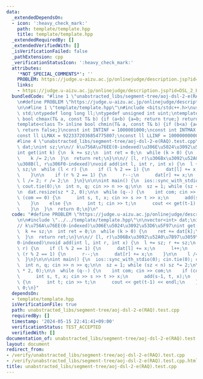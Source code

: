 ```yaml
---
data:
  _extendedDependsOn:
  - icon: ':heavy_check_mark:'
    path: template/template.hpp
    title: template/template.hpp
  _extendedRequiredBy: []
  _extendedVerifiedWith: []
  _isVerificationFailed: false
  _pathExtension: cpp
  _verificationStatusIcon: ':heavy_check_mark:'
  attributes:
    '*NOT_SPECIAL_COMMENTS*': ''
    PROBLEM: https://judge.u-aizu.ac.jp/onlinejudge/description.jsp?id=DSL_2_E
    links:
    - https://judge.u-aizu.ac.jp/onlinejudge/description.jsp?id=DSL_2_E
  bundledCode: "#line 1 \"unabstracted_libs/segment-tree/aoj-dsl-2-e(RAQ).test.cpp\"\
    \n#define PROBLEM \"https://judge.u-aizu.ac.jp/onlinejudge/description.jsp?id=DSL_2_E\"\
    \n\n#line 1 \"template/template.hpp\"\n#include <bits/stdc++.h>\nusing namespace\
    \ std;\ntypedef long long ll;\ntypedef unsigned int uint;\ntemplate<class T> inline\
    \ bool chmax(T& a, const T& b) {if (a<b) {a=b; return true;} return false;}\n\
    template<class T> inline bool chmin(T& a, const T& b) {if (b<a) {a=b; return true;}\
    \ return false;}\nconst int INTINF = 1000001000;\nconst int INTMAX = 2147483647;\n\
    const ll LLMAX = 9223372036854775807;\nconst ll LLINF = 1000000000000000000;\n\
    #line 4 \"unabstracted_libs/segment-tree/aoj-dsl-2-e(RAQ).test.cpp\"\n\nvector<int>\
    \ dat;\nint sz;\n\n// k\u756A\u76EE(0-indexed)\u306E\u5024\u3092\u53D6\u5F97\n\
    int get(int k) {\n  k += sz;\n  int ret = 0;\n  while (k > 0) {\n    ret += dat[k];\n\
    \    k /= 2;\n  }\n  return ret;\n}\n\n// [l, r)\u306Bx\u3092\u52A0\u7B97\u3059\
    \u308B(l, r\u306F0-indexed)\nvoid add(int l, int r, int x) {\n  l += sz; r +=\
    \ sz;\n  while (l < r) {\n    if (l % 2 == 1) {\n      dat[l] += x;\n      l++;\n\
    \    }\n\n    if (r % 2 == 1) {\n      r--;\n      dat[r] += x;\n    }\n\n   \
    \ l /= 2; r /= 2;\n  }\n}\n\n\nint main() {\n  ios::sync_with_stdio(0); cin.tie(0);\
    \ cout.tie(0);\n  int n, q; cin >> n >> q;\n\n  sz = 1; while (sz < n) sz *= 2;\n\
    \n  dat.resize(sz * 2, 0);\n\n  while (q--) {\n    int com; cin >> com;\n    if\
    \ (com == 0) {\n      int s, t, x; cin >> s >> t >> x;\n      add(s-1, t, x);\n\
    \    }\n    else {\n      int t; cin >> t;\n      cout << get(t-1) << endl;\n\
    \    }\n  }\n  return 0;\n}\n"
  code: "#define PROBLEM \"https://judge.u-aizu.ac.jp/onlinejudge/description.jsp?id=DSL_2_E\"\
    \n\n#include \"../../template/template.hpp\"\n\nvector<int> dat;\nint sz;\n\n\
    // k\u756A\u76EE(0-indexed)\u306E\u5024\u3092\u53D6\u5F97\nint get(int k) {\n\
    \  k += sz;\n  int ret = 0;\n  while (k > 0) {\n    ret += dat[k];\n    k /= 2;\n\
    \  }\n  return ret;\n}\n\n// [l, r)\u306Bx\u3092\u52A0\u7B97\u3059\u308B(l, r\u306F\
    0-indexed)\nvoid add(int l, int r, int x) {\n  l += sz; r += sz;\n  while (l <\
    \ r) {\n    if (l % 2 == 1) {\n      dat[l] += x;\n      l++;\n    }\n\n    if\
    \ (r % 2 == 1) {\n      r--;\n      dat[r] += x;\n    }\n\n    l /= 2; r /= 2;\n\
    \  }\n}\n\n\nint main() {\n  ios::sync_with_stdio(0); cin.tie(0); cout.tie(0);\n\
    \  int n, q; cin >> n >> q;\n\n  sz = 1; while (sz < n) sz *= 2;\n\n  dat.resize(sz\
    \ * 2, 0);\n\n  while (q--) {\n    int com; cin >> com;\n    if (com == 0) {\n\
    \      int s, t, x; cin >> s >> t >> x;\n      add(s-1, t, x);\n    }\n    else\
    \ {\n      int t; cin >> t;\n      cout << get(t-1) << endl;\n    }\n  }\n  return\
    \ 0;\n}"
  dependsOn:
  - template/template.hpp
  isVerificationFile: true
  path: unabstracted_libs/segment-tree/aoj-dsl-2-e(RAQ).test.cpp
  requiredBy: []
  timestamp: '2024-05-15 22:41:41+09:00'
  verificationStatus: TEST_ACCEPTED
  verifiedWith: []
documentation_of: unabstracted_libs/segment-tree/aoj-dsl-2-e(RAQ).test.cpp
layout: document
redirect_from:
- /verify/unabstracted_libs/segment-tree/aoj-dsl-2-e(RAQ).test.cpp
- /verify/unabstracted_libs/segment-tree/aoj-dsl-2-e(RAQ).test.cpp.html
title: unabstracted_libs/segment-tree/aoj-dsl-2-e(RAQ).test.cpp
---
```

